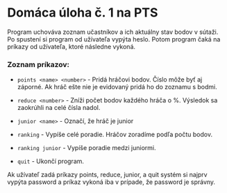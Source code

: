 # Domáca úloha č. 1 na PTS

Program uchováva zoznam učastníkov a ich aktuálny stav bodov v sútaži. Po spustení si program od
užívateľa vypýta heslo. Potom program čaká na príkazy od užívateľa, ktoré následne vykoná.

### Zoznam príkazov:

- `points <name> <number>` -
  Pridá hráčovi <name> <number> bodov. Číslo môže byť aj záporné.
  Ak hráč <name> ešte nie je evidovaný pridá ho do zoznamu s <number> bodmi.

- `reduce <number>` -
  Zníži počet bodov každého hráča o <number>%. Výsledok sa zaokrúhli na celé čísla nadol.

- `junior <name>` -
  Označí, že hráč <name> je junior

- `ranking` -
  Vypíše celé poradie. Hráčov zoradíme podľa počtu bodov.

- `ranking junior` -
  Vypíše poradie medzi juniormi.

- `quit` -
  Ukončí program.

Ak užívateľ zadá príkazy points, reduce, junior, a quit systém si najprv vypýta password a príkaz
vykoná iba v prípade, že password je správny.










